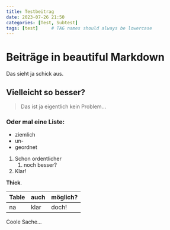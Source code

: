 ```yaml
---
title: Testbeitrag
date: 2023-07-26 21:50
categories: [Test, Subtest]
tags: [test]     # TAG names should always be lowercase
---
```


# Beiträge in beautiful Markdown

Das sieht ja schick aus.

## Vielleicht so besser?

> Das ist ja eigentlich kein Problem...

### Oder mal eine Liste:

- ziemlich
- un-
- geordnet

1. Schon ordentlicher
   1. noch besser?
2. Klar!

**Thick**.

| Table | auch | möglich? |
| -- | -- | -- |
| na | klar | doch! |

Coole Sache...
